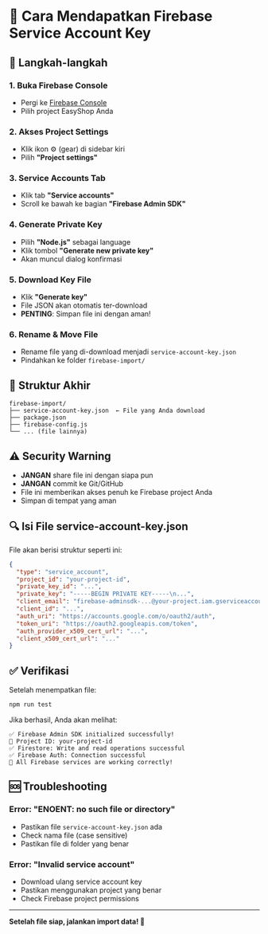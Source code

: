 # 🔑 Cara Mendapatkan Firebase Service Account Key

## 📝 Langkah-langkah

### 1. Buka Firebase Console

- Pergi ke [Firebase Console](https://console.firebase.google.com/)
- Pilih project EasyShop Anda

### 2. Akses Project Settings

- Klik ikon ⚙️ (gear) di sidebar kiri
- Pilih **"Project settings"**

### 3. Service Accounts Tab

- Klik tab **"Service accounts"**
- Scroll ke bawah ke bagian **"Firebase Admin SDK"**

### 4. Generate Private Key

- Pilih **"Node.js"** sebagai language
- Klik tombol **"Generate new private key"**
- Akan muncul dialog konfirmasi

### 5. Download Key File

- Klik **"Generate key"**
- File JSON akan otomatis ter-download
- **PENTING**: Simpan file ini dengan aman!

### 6. Rename & Move File

- Rename file yang di-download menjadi `service-account-key.json`
- Pindahkan ke folder `firebase-import/`

## 📁 Struktur Akhir

```
firebase-import/
├── service-account-key.json  ← File yang Anda download
├── package.json
├── firebase-config.js
└── ... (file lainnya)
```

## ⚠️ Security Warning

- **JANGAN** share file ini dengan siapa pun
- **JANGAN** commit ke Git/GitHub
- File ini memberikan akses penuh ke Firebase project Anda
- Simpan di tempat yang aman

## 🔍 Isi File service-account-key.json

File akan berisi struktur seperti ini:

```json
{
  "type": "service_account",
  "project_id": "your-project-id",
  "private_key_id": "...",
  "private_key": "-----BEGIN PRIVATE KEY-----\n...",
  "client_email": "firebase-adminsdk-...@your-project.iam.gserviceaccount.com",
  "client_id": "...",
  "auth_uri": "https://accounts.google.com/o/oauth2/auth",
  "token_uri": "https://oauth2.googleapis.com/token",
  "auth_provider_x509_cert_url": "...",
  "client_x509_cert_url": "..."
}
```

## ✅ Verifikasi

Setelah menempatkan file:

```bash
npm run test
```

Jika berhasil, Anda akan melihat:

```
✅ Firebase Admin SDK initialized successfully!
📱 Project ID: your-project-id
✅ Firestore: Write and read operations successful
✅ Firebase Auth: Connection successful
🎉 All Firebase services are working correctly!
```

## 🆘 Troubleshooting

### Error: "ENOENT: no such file or directory"

- Pastikan file `service-account-key.json` ada
- Check nama file (case sensitive)
- Pastikan file di folder yang benar

### Error: "Invalid service account"

- Download ulang service account key
- Pastikan menggunakan project yang benar
- Check Firebase project permissions

---

**Setelah file siap, jalankan import data! 🚀**
